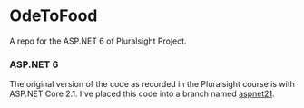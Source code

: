 # OdeToFood
A repo for the ASP.NET 6 of Pluralsight Project.

### ASP.NET 6

The original version of the code as recorded in the Pluralsight course is with ASP.NET Core 2.1. I've placed this code
into a branch named [aspnet21](https://github.com/OdeToCode/OdeToFood/tree/aspnet21).


